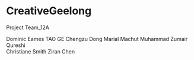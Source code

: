 # CreativeGeelong
Project Team_12A 

Dominic  Eames 
TAO GE 
Chengzu Dong 
Marial Machut 
Muhammad Zumair Qureshi  
Christiane Smith
Ziran Chen 


